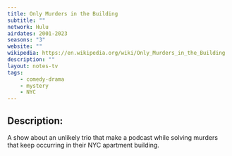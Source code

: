 ```yaml
---
title: Only Murders in the Building
subtitle: ""
network: Hulu
airdates: 2001-2023
seasons: "3"
website: ""
wikipedia: https://en.wikipedia.org/wiki/Only_Murders_in_the_Building
description: ""
layout: notes-tv
tags:
    - comedy-drama
    - mystery
    - NYC
---
```

## Description: 

A show about an unlikely trio that make a podcast while solving murders that keep occurring in their NYC apartment building.